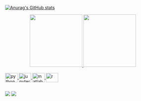 

<!--
**diogosens/diogosens** is a ✨ _special_ ✨ repository because its `README.md` (this file) appears on your GitHub profile.

Here are some ideas to get you started:

### Hi there 👋

- 🔭 I’m currently working on ...
- 🌱 I’m currently learning ...
- 👯 I’m looking to collaborate on ...
- 🤔 I’m looking for help with ...
- 💬 Ask me about ...
- 📫 How to reach me: ...
- 😄 Pronouns: ...
- ⚡ Fun fact: ...
-->

[![Anurag's GitHub stats](https://github-readme-stats-xi-indol-92.vercel.app/api?username=diogosens)](https://github.com/diogosens/github-readme-stats)

<div align="center">
  
  <a href="https://github.com/diogosens">
  <img height="170em" src="https://github-readme-stats.vercel.app/api?username=diogosens&show_icons=true&theme=gruvbox&include_all_commits=true&count_private=true"/>
  <img height="170em" src="https://github-readme-stats.vercel.app/api/top-langs/?username=diogosens&layout=compact&langs_count=7&theme=gruvbox"/>

</div>

<div style="display: inline_block"><br>

   <img align="center" alt="python" height="30" width="40" src="https://cdn.jsdelivr.net/gh/devicons/devicon/icons/python/python-original.svg" />
   <img align="center" alt="jupyter" height="30" width="40" src="https://cdn.jsdelivr.net/gh/devicons/devicon/icons/jupyter/jupyter-original.svg" />
   <img align="center" alt="matlab" height="30" width="40" src="https://cdn.jsdelivr.net/gh/devicons/devicon/icons/matlab/matlab-original.svg" />
   <img align="center" alt="r" height="30" width="40" img src="https://cdn.jsdelivr.net/gh/devicons/devicon/icons/rstudio/rstudio-original.svg" />
  
</div>
  
  ##

  
<div> 

  <a href = "mailto:diogosens@gmail.com"><img src="https://img.shields.io/badge/-Gmail-%23333?style=for-the-badge&logo=gmail&logoColor=white" target="_blank"></a>
  <a href="https://www.linkedin.com/in/diogosens" target="_blank"><img src="https://img.shields.io/badge/-LinkedIn-%230077B5?style=for-the-badge&logo=linkedin&logoColor=white" target="_blank"></a> 
 
</div>
